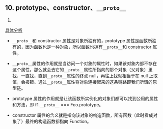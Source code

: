 ## 10. prototype、constructor、`__proto__`

1. <img :src="$withBase('/assets/prototype.png')">

[具体分析](https://blog.csdn.net/cc18868876837/article/details/81211729)

- `__proto__`和 constructor 属性是对象所独有的，prototype 属性是函数所独有的，因为函数也是一种对象，所以函数也拥有`__proto__`和 constructor 属性。

- `__proto__`属性的作用就是当访问一个对象的属性时，如果该对象内部不存在这个属性，那么就会去它的`__proto__`属性所指向的那个对象（父对象）里找，一直找，直到`__proto__`属性的终点 null，再往上找就相当于在 null 上取值，会报错。通过`__proto__`属性将对象连接起来的这条链路即我们所谓的原型链。

- prototype 属性的作用就是让该函数所实例化的对象们都可以找到公用的属性和方法，即 f1.`__proto__` === Foo.prototype。

- constructor 属性的含义就是指向该对象的构造函数，所有函数（此时看成对象了）最终的构造函数都指向 Function。
